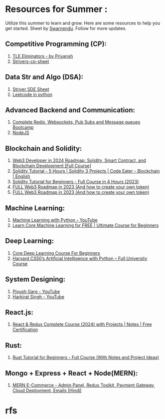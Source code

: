 # Resources for Summer :

Utilize this summer to learn and grow. Here are some resources to help you get started. Sheet by [Swarnendu](github.com/Swarnendu0123). Follow for more updates.

## Competitive Programming (CP):

1. [TLE Eliminators - by Priyansh](https://youtube.com/playlist?list=PLcXpkI9A-RZLUfBSNp-YQBCOezZKbDSgB&si=GOwITYaWGv2WooAL)
2. [Strivers-cp-sheet](https://takeuforward.org/interview-experience/strivers-cp-sheet)

## Data Str and Algo (DSA):

1. [Striver SDE Sheet](https://takeuforward.org/interviews/strivers-sde-sheet-top-coding-interview-problems/) 
2. [Leetcode in python](https://www.youtube.com/watch?v=6qgC-dqKElA&list=PLYAlGR1wWgUUyYZ3wX2GdnhiL-QVhAXfR)

## Advanced Backend and Communication:
1. [Complete Redis, Websockets, Pub Subs and Message queues Bootcamp](https://youtu.be/IJkYipYNEtI?si=jtUewsBC0lJB67wv)
2. [NodeJS](https://www.youtube.com/watch?v=ohIAiuHMKMI&list=PLinedj3B30sDby4Al-i13hQJGQoRQDfPo)

## Blockchain and Solidity:
1. [Web3 Developer in 2024 Roadmap: Solidity, Smart Contract, and Blockchain Development [Full Course]](https://youtu.be/jYEqoIeAoBg?si=CAiNvPCdOeDloWYs)
2. [Solidity Tutorial - 5 Hours | Solidity 3 Projects | Code Eater - Blockchain | English](https://youtu.be/rpa6XWSYvtg?si=ajsMlRHAAlEbpg5e)
3. [Solidity Tutorial for Beginners - Full Course in 4 Hours (2023)](https://youtu.be/AYpftDFiIgk?si=b_RQWv-jdZ58ihe0)
4. [FULL Web3 Roadmap in 2023 (And how to create your own token)](https://youtu.be/Tvf7CXEjFNU?si=VEBCNgQopn0JyC74)
5. [FULL Web3 Roadmap in 2023 (And how to create your own token)](https://youtu.be/8NeZgmSfbYg?si=kBAYrm5u5kobh85f)

## Machine Learning:
1. [Machine Learning with Python - YouTube](https://www.youtube.com/playlist?list=PLQVvvaa0QuDfKTOs3Keq_kaG2P55YRn5v)
2. [Learn Core Machine Learning for FREE | Ultimate Course for Beginners](https://youtu.be/0g-XL0WV2xo?si=HE_JuC2GvsMPz1r7)

## Deep Learning:
1. [Core Deep Learning Course For Beginners](https://youtu.be/V7Z2sV00nHI?si=Sk-0_OgzumG8bDax)   
2. [Harvard CS50’s Artificial Intelligence with Python – Full University Course](https://www.youtube.com/watch?v=5NgNicANyqM&t=1s)

## System Designing:
1. [Piyush Garg - YouTube](https://www.youtube.com/@piyushgargdev/videos) 
2. [Harkirat Singh - YouTube](https://www.youtube.com/@harkirat1/streams)

## React.js:
1. [React & Redux Complete Course (2024) with Projects | Notes | Free Certification](https://youtu.be/eILUmCJhl64?si=iMv6YQIzMd3T5BR7) 

## Rust:
1. [Rust Tutorial for Beginners - Full Course (With Notes and Project Ideas)](https://youtu.be/qP7LzZqGh30?si=898POSkLMvbjkSrE) 

## Mongo + Express + React + Node(MERN):
1. [MERN E-Commerce - Admin Panel, Redux Toolkit, Payment Gateway, Cloud Deployment, Emails (Hindi)](https://youtu.be/LH-S5v-D3hA?si=grh6xN3q4Elv4KgP)
# rfs
